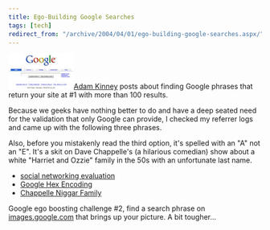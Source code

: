 ```yaml
---
title: Ego-Building Google Searches
tags: [tech]
redirect_from: "/archive/2004/04/01/ego-building-google-searches.aspx/"
---
```


![](/assets/images/Google.jpg)[Adam
Kinney](http://www.adamkinney.com/PermaLink.aspx?guid=ed62bac1-6a0b-4505-b3b2-e74f1ccdee74)
posts about finding Google phrases that return your site at \#1 with
more than 100 results.

Because we geeks have nothing better to do and have a deep seated need
for the validation that only Google can provide, I checked my referrer
logs and came up with the following three phrases.

Also, before you mistakenly read the third option, it's spelled with an
"A" not an "E". It's a skit on Dave Chappelle's (a hilarious comedian)
show about a white "Harriet and Ozzie" family in the 50s with an
unfortunate last name.

-   [social networking
    evaluation](http://www.google.ie/search?q=social+networking+evaluation&hl=en&lr=&ie=utf-8&oe=utf-8&start=10&sa=n "social networking evaluation")
-   [Google Hex
    Encoding](http://www.google.com/search?sourceid=navclient&ie=UTF-8&oe=UTF-8&q=Google+Hex+Encoding "Google Hex Encoding")
-   [Chappelle Niggar
    Family](http://www.google.com/search?sourceid=navclient&ie=UTF-8&oe=UTF-8&q=Chappelle+Niggar+Family "Chappelle Niggar Family")

Google ego boosting challenge #2, find a search phrase on
[images.google.com](http://images.google.com/i "images.google.com") that
brings up your picture. A bit tougher...

